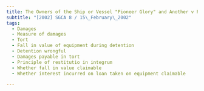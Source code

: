 ```yaml
---
title: The Owners of the Ship or Vessel "Pioneer Glory" and Another v P.T. GE Astra Finance 
subtitle: "[2002] SGCA 8 / 15\_February\_2002"
tags:
  - Damages
  - Measure of damages
  - Tort
  - Fall in value of equipment during detention
  - Detention wrongful
  - Damages payable in tort
  - Principle of restitutio in integrum
  - Whether fall in value claimable
  - Whether interest incurred on loan taken on equipment claimable

---
```


